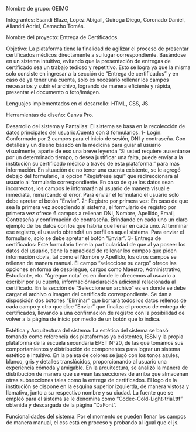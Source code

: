 Nombre de grupo: GEIMO

Integrantes: Esandi Blaze, Lopez Abigail, Quiroga Diego, Coronado Daniel, Aliandri Adriel, Camacho Tomás.

Nombre del proyecto: Entrega de Certificados.

Objetivo: La plataforma tiene la finalidad de agilizar el proceso de presentar certificados médicos directamente a su lugar correspondiente. Basándose en un sistema intuitivo, evitando que la presentación de entregas de certificado sea un trabajo tedioso y repetitivo. 
Esto se logra ya que la misma solo consiste en ingresar a la sección de “Entrega de certificados” y en caso de ya tener una cuenta, solo es necesario rellenar los campos necesarios y subir el archivo, logrando de manera eficiente y rápida, presentar el documento o foto/imágen.

Lenguajes implementados en el desarrollo: HTML, CSS, JS. 

Herramientas de diseño: Canva Pro.  

Desarrollo del sistema y Pantallas: El sistema se basa en la recolección de datos principales del usuario.Cuenta con 3 formularios: 
1- Login: Conformado por 2 campos para el inicio de sesión, DNI y contraseña. Con detalles y un diseño basado en la medicina para guiar al usuario visualmente, aparte de eso una breve leyenda “Si usted requiere ausentarse por un determinado tiempo, o desea justificar una falta, puede enviar a la institución su certificado médico a través de esta plataforma.” para más información. En situación de no tener una cuenta existente, se le agregó debajo del formulario, la opción “Regístrese aquí” que redireccionará al usuario al formulario correspondiente. En caso de que los datos sean incorrectos, los campos le informarán al usuario de manera visual e inmediata, remarcando el error. Para enviar el formulario el usuario solo debe apretar el botón “Enviar”.
 2- Registro por primera vez: En caso de que sea la primera vez accediendo al sistema, el formulario de registro por primera vez ofrece 6 campos a rellenar: DNI, Nombre, Apellido, Email, Contraseña y confirmación de contraseña. Brindando en cada uno un claro ejemplo de los datos con los que habría que llenar en cada uno. Al terminar ese registro, el usuario obtendrá un perfil en aquel sistema. Para enviar el formulario, solo se debe apretar el botón “Enviar”.
3- Entrega de certificados: Este formulario tiene la particularidad de que al ya poseer los datos del usuario, tiene la capacidad de rellenar los campos que piden información obvia, tal como el Nombre y Apellido, los otros campos se rellenan de manera manual. El campo “seleccione su cargo” ofrece las opciones en forma de despliegue, cargos como Maestro, Administrativo, Estudiante, etc. “Agregue nota” es en donde le ofrecemos al usuario a escribir por su cuenta, información/aclaración adicional relacionada al certificado. En la sección de “Seleccione un archivo” es en donde se debe cargar el archivo o imagen del certificado correspondiente. Se dan a disposición dos botones “Eliminar” que borrará todos los datos rellenos de cada campo y otro que dice “Enviar” que finaliza el proceso de entrega de certificados, llevando a una confirmación de registro con la posibilidad de volver a la página de inicio por medio de un botón que lo indica.

Estética y Arquitectura del sistema: La estética del sistema se basó tomando como referencia dos plataformas ya existentes, ISSN y la propia plataforma de la escuela secundaria EPET N°20, de las que tomamos sus comportamientos y distribución de componentes para lograr un sistema estético e intuitivo. En la paleta de colores se jugó con los tonos azules, blanco, gris y detalles translúcidos, proporcionando al usuario una experiencia cómoda y amigable.
En la arquitectura, se analizó la manera de distribución de manera que se vean las secciones de arriba que almacenan otras subsecciones tales como la entrega de certificados. El logo de la institución se dispone en la esquina superior izquierda, de manera vistosa y llamativa, junto a su respectivo nombre y su ciudad. 
La fuente que se empleó para el sistema se le denomina como “Codec-Cold-Light-trial.ttf” obtenida y descargada de la página “DaFont”.

Funcionalidades del sistema: Por el momento se pueden llenar los campos de manera manual, el css está en proceso y probando al igual que el js.
